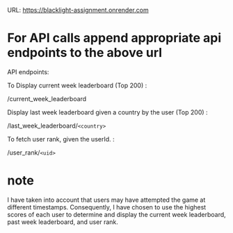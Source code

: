 URL: https://blacklight-assignment.onrender.com

# For API calls append appropriate api endpoints to the above url

API endpoints:

To Display current week leaderboard (Top 200) : 

/current_week_leaderboard

Display last week leaderboard given a country by the user (Top 200) : 

/last_week_leaderboard/`<country>`

To fetch user rank, given the userId. : 

/user_rank/`<uid>`

# note
I have taken into account that users may have attempted the game at different timestamps. Consequently, I have chosen to use the highest scores of each user to determine and display the current week leaderboard, past week leaderboard, and user rank.
